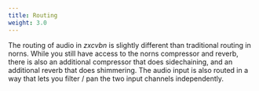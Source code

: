```yaml
---
title: Routing
weight: 3.0
---
```


The routing of audio in *zxcvbn* is slightly different than traditional routing in norns. While you still have access to the norns compressor and reverb, there is also an additional compressor that does sidechaining, and an additional reverb that does shimmering. The audio input is also routed in a way that lets you filter / pan the two input channels independently.
